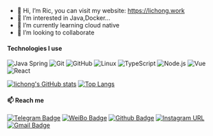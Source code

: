 - 👋 Hi, I’m Ric, you can visit my website: https://lichong.work
- 👀 I’m interested in Java,Docker...
- 🌱 I’m currently learning cloud native
- 💞️ I’m looking to collaborate

#### Technologies I use

![Java Spring](https://img.shields.io/badge/-Spring-222222?style=flat&logo=spring&logoColor=6DB33F)
![Git](https://img.shields.io/badge/-Git-222222?style=flat&logo=git&logoColor=F05032)
![GitHub](https://img.shields.io/badge/-GitHub-181717?style=flat&logo=github)
![Linux](https://img.shields.io/badge/-Linux-222222?style=flat&logo=linux&logoColor=FCC624)
![TypeScript](https://img.shields.io/badge/-TypeScript-000000?style=flat&logo=typescript)
![Node.js](https://img.shields.io/badge/-Node.js-222222?style=flat&logo=node.js&logoColor=339933)
![Vue](https://img.shields.io/badge/-Vue-222222?style=flat&logo=Vue.js&logoColor=4FC08D)
![React](https://img.shields.io/badge/-React-222222?style=flat&logo=React&logoColor=61DAFB)

[![lichong's GitHub stats](https://github-readme-stats.vercel.app/api?username=lichong-a&count_private=true&show_icons=true&layout=compact)](https://github.com/anuraghazra/github-readme-stats) [![Top Langs](https://github-readme-stats.vercel.app/api/top-langs/?username=lichong-a&count_private=true&show_icons=true&layout=compact)](https://github.com/anuraghazra/github-readme-stats)

#### 📫 Reach me
[![Telegram Badge](https://img.shields.io/badge/-Telegram-blue?style=flat&logo=Telegram&logoColor=white&link=)](https://t.me/li_chong) [![WeiBo Badge](https://img.shields.io/badge/-微博-red?style=flat&logo=sina-weibo&logoColor=white&link=)](https://weibo.com/zingchonger) [![Github Badge](https://img.shields.io/badge/-Github-24292e?style=flat&logo=github&logoColor=white&link=)](https://github.com/lichong-a) [![Instagram URL](https://img.shields.io/twitter/url?label=Instagram&logo=Instagram&style=social&url=https://instagram.com/falling_deity)](https://www.instagram.com/falling_deity) [![Gmail Badge](https://img.shields.io/badge/-Gmail-c14438?style=flat-square&logo=Gmail&logoColor=white&link=mailto:lichong.9797@gmail.com)](mailto:lichong.9797@gmail.com)
